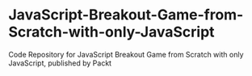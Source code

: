 # JavaScript-Breakout-Game-from-Scratch-with-only-JavaScript
Code Repository for JavaScript Breakout Game from Scratch with only JavaScript, published by Packt
